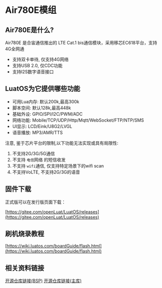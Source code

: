 # Air780E模组

## Air780E是什么?

Air780E 是合宙通信推出的 LTE Cat.1 bis通信模块，采用移芯EC618平台，支持4G全网通

- 支持双卡单待, 仅支持4G网络
- 支持USB 2.0, 仅CDC功能
- 支持I2S数字语音接口

## LuatOS为它提供哪些功能

- 可用Lua内存: 默认200k,最高300k
- 脚本空间: 默认128k,最高448k
- 基础外设: GPIO/SPI/I2C/PWM/ADC
- 网络功能: Mobile/TCP/UDP/Http/Mqtt/WebSocket/FTP/NTP/SMS
- UI显示: LCD/Eink/U8G2/LVGL
- 语音播放: MP3/AMR/TTS

注意, 鉴于芯片平台的限制,以下功能无法实现或具有局限性:
1. 不支持2G/3G/5G通信
2. 不支持 `电信`网络 的短信收发
3. 不支持 `wifi`通信, 仅支持特定场景下的wifi scan
4. 不支持VoLTE, 不支持2G/3G的语音


## 固件下载

正式版可以在发行版页面下载：

[https://gitee.com/openLuat/LuatOS/releases](https://gitee.com/openLuat/LuatOS/releases)

## 刷机烧录教程

[https://wiki.luatos.com/boardGuide/flash.html](https://wiki.luatos.com/boardGuide/flash.html)

## 相关资料链接

[开源仓库链接(BSP)](https://gitee.com/openLuat/luatos-soc-2022)
[开源仓库链接(主库)](https://gitee.com/openLuat/LuatOS)
